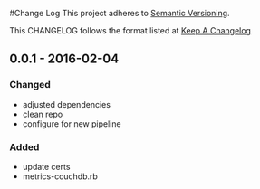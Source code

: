 #Change Log
This project adheres to [Semantic Versioning](http://semver.org/).

This CHANGELOG follows the format listed at [Keep A Changelog](http://keepachangelog.com/)

## 0.0.1 - 2016-02-04
### Changed
- adjusted dependencies
- clean repo
- configure for new pipeline

### Added
- update certs
- metrics-couchdb.rb

[unreleased]: https://github.com/sensu-plugins/sensu-plugins-couchdb/compare/0.0.1...HEAD

